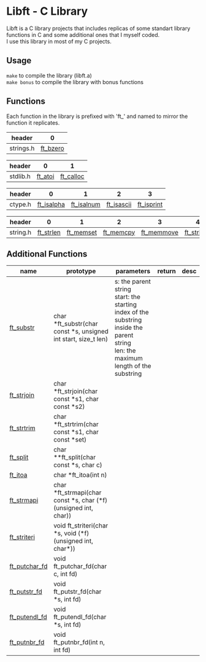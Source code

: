 # Libft - C Library

 Libft is a C library projects that includes replicas of some standart library functions in C and some additional ones that I myself coded.  
 I use this library in most of my C projects.

 ## Usage
 `make` to compile the library (libft.a)  
 `make bonus` to compile the library with bonus functions


 ## Functions

Each function in the library is prefixed with 'ft_' and named to mirror the function it replicates.

| header   | 0 |
| -------- | -------- |
|strings.h|[ft_bzero](./ft_bzero.c)|

| header   | 0 | 1 |
| -------- | -------- | --------- |
|stdlib.h|[ft_atoi](./ft_atoi.c)|[ft_calloc](./ft_calloc.c)|


| header   | 0 | 1 | 2 | 3 |
| -------- | -------- | --------- | -------- | -------- |
|ctype.h|[ft_isalpha](./ft_isalpha.c)|[ft_isalnum](./ft_isalnum.c)|[ft_isascii](./ft_isascii.c)|[ft_isprint](./ft_isprint.c)|[ft_toupper](./ft_toupper.c)|[ft_tolower](./ft_tolower.c)|

| header   | 0 | 1 | 2 | 3 | 4 | 5 | 6 | 7 | 8 | 9 | 10 | 11 |
| -------- | -------- | --------- | -------- | -------- | -------- | -------- | -------- | -------- | -------- | -------- | -------- | -------- |
|string.h|[ft_strlen](./ft_strlen.c)|[ft_memset](./ft_memset.c)|[ft_memcpy](./ft_memcpy.c)|[ft_memmove](./ft_memmove.c)|[ft_strlcpy](./ft_strlcpy.c)|[ft_strlcat](./ft_strlcat.c)|[ft_strchr](ft_strchr.c)|[ft_strncmp](./ft_strncmp.c)|[ft_memchr](./ft_memchr.c)|[ft_memcmp](./ft_memcmp.c)|[ft_strnstr](./ft_strnstr.c)|[ft_strdup](./ft_strdup.c)


## Additional Functions

| name   | prototype | parameters | return | desc |
| -------- | -------- | --------- | -------- | -------- |
| [ft_substr](./ft_substr.c) | char  *ft_substr(char const *s, unsigned int start, size_t len) | s: the parent string<br>start: the starting index of the substring inside the parent string<br>len: the maximum length of the substring
| [ft_strjoin](./ft_strjoin.c) | char *ft_strjoin(char const *s1, char const *s2) |
| [ft_strtrim](./ft_strtrim.c) | char *ft_strtrim(char const *s1, char const *set) |
| [ft_split](./ft_split.c) | char **ft_split(char const *s, char c)
| [ft_itoa](./ft_itoa.c) | char *ft_itoa(int n)
| [ft_strmapi](./ft_strmapi.c) | char *ft_strmapi(char const *s, char (*f)(unsigned int, char))
| [ft_striteri](./ft_striteri.c) | void ft_striteri(char *s, void (*f)(unsigned int, char\*))
| [ft_putchar_fd](./ft_putchar_fd.c) | void ft_putchar_fd(char c, int fd)
| [ft_putstr_fd](./ft_putstr_fd.c) | void ft_putstr_fd(char *s, int fd)
| [ft_putendl_fd](./ft_putendl_fd.c) | void ft_putendl_fd(char *s, int fd)
| [ft_putnbr_fd](./ft_putnbr_fd.c) | void ft_putnbr_fd(int n, int fd)
